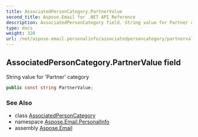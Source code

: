 ```yaml
---
title: AssociatedPersonCategory.PartnerValue
second_title: Aspose.Email for .NET API Reference
description: AssociatedPersonCategory field. String value for Partner category
type: docs
weight: 320
url: /net/aspose.email.personalinfo/associatedpersoncategory/partnervalue/
---
```

## AssociatedPersonCategory.PartnerValue field

String value for 'Partner' category

```csharp
public const string PartnerValue;
```

### See Also

* class [AssociatedPersonCategory](../)
* namespace [Aspose.Email.PersonalInfo](../../associatedpersoncategory/)
* assembly [Aspose.Email](../../../)


